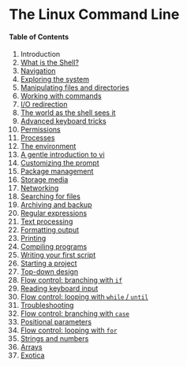 # The Linux Command Line

#### Table of Contents

1. Introduction
2. [What is the Shell?](LinuxCommandLine-1.md#ch-2--what-is-the-shell)
3. [Navigation](LinuxCommandLine-1.md#ch-3--navigation)
4. [Exploring the system](LinuxCommandLine-1.md#ch-4--exploring-the-system)
5. [Manipulating files and directories](LinuxCommandLine-1.md#ch-5--manipulating-files-and-directories)
6. [Working with commands](LinuxCommandLine-1.md#ch-6--working-with-commands)
7. [I/O redirection]()
8. [The world as the shell sees it]()
9. [Advanced keyboard tricks]()
10. [Permissions]()
11. [Processes]()
12. [The environment]()
13. [A gentle introduction to vi]()
14. [Customizing the prompt]()
15. [Package management]()
16. [Storage media]()
17. [Networking]()
18. [Searching for files]()
19. [Archiving and backup]()
20. [Regular expressions]()
21. [Text processing]()
22. [Formatting output]()
23. [Printing]()
24. [Compiling programs]()
25. [Writing your first script]()
26. [Starting a project]()
27. [Top-down design]()
28. [Flow control: branching with `if`]()
29. [Reading keyboard input]()
30. [Flow control: looping with `while` / `until`]()
31. [Troubleshooting]()
32. [Flow control: branching with `case`]()
33. [Positional parameters]()
34. [Flow control: looping with `for`]()
35. [Strings and numbers]()
36. [Arrays]()
37. [Exotica]()
